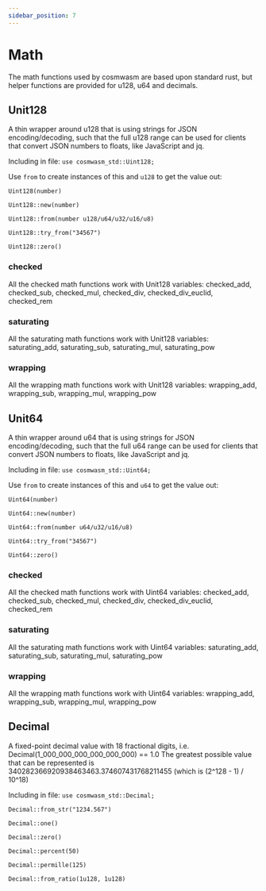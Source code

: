 ```yaml
---
sidebar_position: 7
---
```


# Math

The math functions used by cosmwasm are based upon standard rust, but helper functions are provided for u128, u64 and
decimals.

## Unit128

A thin wrapper around u128 that is using strings for JSON encoding/decoding, such that the full u128 range can be used
for clients that convert JSON numbers to floats, like JavaScript and jq.

Including in file:
`use cosmwasm_std::Uint128;`

Use `from` to create instances of this and `u128` to get the value out:

`Uint128(number)`

`Uint128::new(number)`

`Uint128::from(number u128/u64/u32/u16/u8)`

`Uint128::try_from("34567")`

`Uint128::zero()`

### checked

All the checked math functions work with Unit128 variables: checked_add, checked_sub, checked_mul, checked_div,
checked_div_euclid, checked_rem

### saturating

All the saturating math functions work with Unit128 variables: saturating_add, saturating_sub, saturating_mul,
saturating_pow

### wrapping

All the wrapping math functions work with Unit128 variables: wrapping_add, wrapping_sub, wrapping_mul, wrapping_pow

## Unit64

A thin wrapper around u64 that is using strings for JSON encoding/decoding, such that the full u64 range can be used for
clients that convert JSON numbers to floats, like JavaScript and jq.

Including in file:
`use cosmwasm_std::Uint64;`

Use `from` to create instances of this and `u64` to get the value out:

`Uint64(number)`

`Uint64::new(number)`

`Uint64::from(number u64/u32/u16/u8)`

`Uint64::try_from("34567")`

`Uint64::zero()`

### checked

All the checked math functions work with Uint64 variables: checked_add, checked_sub, checked_mul, checked_div,
checked_div_euclid, checked_rem

### saturating

All the saturating math functions work with Uint64 variables: saturating_add, saturating_sub, saturating_mul,
saturating_pow

### wrapping

All the wrapping math functions work with Uint64 variables: wrapping_add, wrapping_sub, wrapping_mul, wrapping_pow

## Decimal

A fixed-point decimal value with 18 fractional digits, i.e. Decimal(1_000_000_000_000_000_000) == 1.0 The greatest
possible value that can be represented is 340282366920938463463.374607431768211455 (which is (2^128 - 1) / 10^18)

Including in file:
`use cosmwasm_std::Decimal;`

`Decimal::from_str("1234.567")`

`Decimal::one()`

`Decimal::zero()`

`Decimal::percent(50)`

`Decimal::permille(125)`

`Decimal::from_ratio(1u128, 1u128)`
